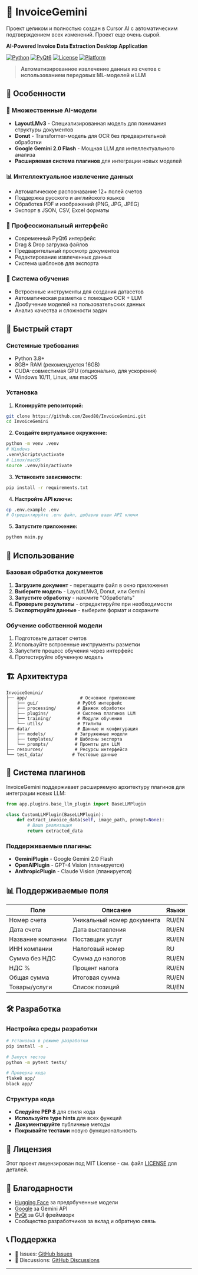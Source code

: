 # 🧾 InvoiceGemini
Проект целиком и полностью создан в Cursor AI с автоматическим подтверждением всех изменений.
Проект еще очень сырой.

**AI-Powered Invoice Data Extraction Desktop Application**

[![Python](https://img.shields.io/badge/Python-3.8%2B-blue.svg)](https://python.org)
[![PyQt6](https://img.shields.io/badge/PyQt6-GUI-green.svg)](https://www.riverbankcomputing.com/software/pyqt/)
[![License](https://img.shields.io/badge/License-MIT-yellow.svg)](LICENSE)
[![Platform](https://img.shields.io/badge/Platform-Windows%20%7C%20Linux%20%7C%20macOS-lightgrey.svg)]()

> **Автоматизированное извлечение данных из счетов с использованием передовых ML-моделей и LLM**

## 🌟 Особенности

### 🤖 Множественные AI-модели
- **LayoutLMv3** - Специализированная модель для понимания структуры документов
- **Donut** - Transformer-модель для OCR без предварительной обработки
- **Google Gemini 2.0 Flash** - Мощная LLM для интеллектуального анализа
- **Расширяемая система плагинов** для интеграции новых моделей

### 📊 Интеллектуальное извлечение данных
- Автоматическое распознавание 12+ полей счетов
- Поддержка русского и английского языков
- Обработка PDF и изображений (PNG, JPG, JPEG)
- Экспорт в JSON, CSV, Excel форматы

### 🎯 Профессиональный интерфейс
- Современный PyQt6 интерфейс
- Drag & Drop загрузка файлов
- Предварительный просмотр документов
- Редактирование извлеченных данных
- Система шаблонов для экспорта

### 🔧 Система обучения
- Встроенные инструменты для создания датасетов
- Автоматическая разметка с помощью OCR + LLM
- Дообучение моделей на пользовательских данных
- Анализ качества и сложности задач

## 🚀 Быстрый старт

### Системные требования
- Python 3.8+
- 8GB+ RAM (рекомендуется 16GB)
- CUDA-совместимая GPU (опционально, для ускорения)
- Windows 10/11, Linux, или macOS

### Установка

1. **Клонируйте репозиторий:**
```bash
git clone https://github.com/Zeed80/InvoiceGemini.git
cd InvoiceGemini
```

2. **Создайте виртуальное окружение:**
```bash
python -m venv .venv
# Windows
.venv\Scripts\activate
# Linux/macOS
source .venv/bin/activate
```

3. **Установите зависимости:**
```bash
pip install -r requirements.txt
```

4. **Настройте API ключи:**
```bash
cp .env.example .env
# Отредактируйте .env файл, добавив ваши API ключи
```

5. **Запустите приложение:**
```bash
python main.py
```

## 📖 Использование

### Базовая обработка документов

1. **Загрузите документ** - перетащите файл в окно приложения
2. **Выберите модель** - LayoutLMv3, Donut, или Gemini
3. **Запустите обработку** - нажмите "Обработать"
4. **Проверьте результаты** - отредактируйте при необходимости
5. **Экспортируйте данные** - выберите формат и сохраните

### Обучение собственной модели

1. Подготовьте датасет счетов
2. Используйте встроенные инструменты разметки
3. Запустите процесс обучения через интерфейс
4. Протестируйте обученную модель

## 🏗️ Архитектура

```
InvoiceGemini/
├── app/                    # Основное приложение
│   ├── gui/               # PyQt6 интерфейс
│   ├── processing/        # Движок обработки
│   ├── plugins/           # Система плагинов LLM
│   ├── training/          # Модули обучения
│   └── utils/             # Утилиты
├── data/                  # Данные и конфигурация
│   ├── models/           # Загруженные модели
│   ├── templates/        # Шаблоны экспорта
│   └── prompts/          # Промпты для LLM
├── resources/            # Ресурсы интерфейса
└── test_data/           # Тестовые данные
```

## 🔌 Система плагинов

InvoiceGemini поддерживает расширяемую архитектуру плагинов для интеграции новых LLM:

```python
from app.plugins.base_llm_plugin import BaseLLMPlugin

class CustomLLMPlugin(BaseLLMPlugin):
    def extract_invoice_data(self, image_path, prompt=None):
        # Ваша реализация
        return extracted_data
```

### Поддерживаемые плагины:
- **GeminiPlugin** - Google Gemini 2.0 Flash
- **OpenAIPlugin** - GPT-4 Vision (планируется)
- **AnthropicPlugin** - Claude Vision (планируется)

## 📊 Поддерживаемые поля

| Поле | Описание | Языки |
|------|----------|-------|
| Номер счета | Уникальный номер документа | RU/EN |
| Дата счета | Дата выставления | RU/EN |
| Название компании | Поставщик услуг | RU/EN |
| ИНН компании | Налоговый номер | RU |
| Сумма без НДС | Сумма до налогов | RU/EN |
| НДС % | Процент налога | RU/EN |
| Общая сумма | Итоговая сумма | RU/EN |
| Товары/услуги | Список позиций | RU/EN |

## 🛠️ Разработка

### Настройка среды разработки

```bash
# Установка в режиме разработки
pip install -e .

# Запуск тестов
python -m pytest tests/

# Проверка кода
flake8 app/
black app/
```

### Структура кода

- **Следуйте PEP 8** для стиля кода
- **Используйте type hints** для всех функций
- **Документируйте** публичные методы
- **Покрывайте тестами** новую функциональность

## 📄 Лицензия

Этот проект лицензирован под MIT License - см. файл [LICENSE](LICENSE) для деталей.

## 🙏 Благодарности

- [Hugging Face](https://huggingface.co/) за предобученные модели
- [Google](https://ai.google.dev/) за Gemini API
- [PyQt](https://www.riverbankcomputing.com/software/pyqt/) за GUI фреймворк
- Сообщество разработчиков за вклад и обратную связь

## 📞 Поддержка

- 🐛 Issues: [GitHub Issues](https://github.com/yourusername/InvoiceGemini/issues)
- 💬 Discussions: [GitHub Discussions](https://github.com/yourusername/InvoiceGemini/discussions)

---

<div align="center">



</div> 
